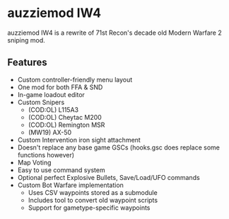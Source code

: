 auzziemod IW4
==========

auzziemod IW4 is a rewrite of 71st Recon's decade old Modern Warfare 2 sniping mod.

## Features
+ Custom controller-friendly menu layout
+ One mod for both FFA & SND
+ In-game loadout editor
+ Custom Snipers
  + (COD:OL) L115A3
  + (COD:OL) Cheytac M200
  + (COD:OL) Remington MSR
  + (MW19) AX-50
+ Custom Intervention iron sight attachment
+ Doesn't replace any base game GSCs (hooks.gsc does replace some functions however)
+ Map Voting
+ Easy to use command system
+ Optional perfect Explosive Bullets, Save/Load/UFO commands
+ Custom Bot Warfare implementation
  + Uses CSV waypoints stored as a submodule
  + Includes tool to convert old waypoint scripts
  + Support for gametype-specific waypoints
